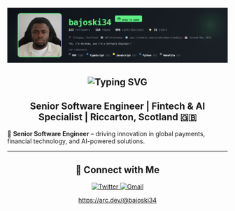 ![bajoski34's GitHub Banner](https://raw.githubusercontent.com/bajoski34/bajoski34/main/banner.png)


<h2 align="center">
  <img src="https://readme-typing-svg.herokuapp.com?font=Architects+Daughter&color=ffffff&center=true&size=30&lines=Hi+there+👋,+I'm+Abraham;Full-Stack+Fintech+Engineer+%7C+DX+Builder;Crafting+Payments,+Plugins+%26+SDKs+for+the+Modern+Web" alt="Typing SVG" />
</h2>

<h2 align="center">
  Senior Software Engineer | Fintech & AI Specialist | Riccarton, Scotland 🇬🇧
</h2>

💼 **Senior Software Engineer** – driving innovation in global payments, financial technology, and AI-powered solutions.  

---

<h2 align="center">🔗 Connect with Me</h2>

<div align="center">

  <a href="https://twitter.com/yuungbaju" target="_blank">
    <img src="https://img.shields.io/badge/Twitter-%2300acee.svg?&style=for-the-badge&logo=twitter&logoColor=white" alt="Twitter" />
  </a>

  <a href="mailto:olaobajua@gmail.com" target="_blank">
    <img src="https://img.shields.io/badge/Gmail-D14836?style=for-the-badge&logo=gmail&logoColor=white" alt="Gmail" />
  </a>
  
  <a href="https://github.com/bajoski34" target/>

  https://arc.dev/@bajoski34
